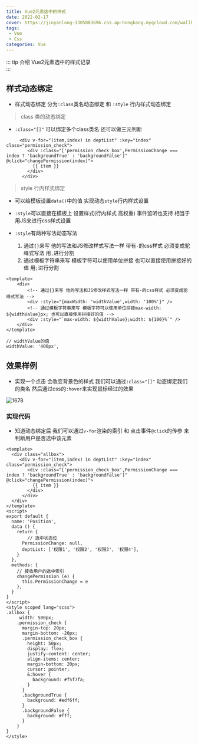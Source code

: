 ```yaml
---
title: Vue2元素选中的样式
date: 2022-02-17
cover: https://jinyanlong-1305883696.cos.ap-hongkong.myqcloud.com/wallhaven-z82evv.jpg
tags:
 - Vue
 - Css
categories: Vue
---
```


::: tip 介绍
Vue2元素选中的样式记录<br>
:::

<!-- more -->

## 样式动态绑定

* 样式动态绑定 分为`:class`类名动态绑定 和 `:style` 行内样式动态绑定

> class 类的动态绑定

* `:class="[]"` 可以绑定多个class类名 还可以做三元判断 

```vue
     <div v-for="(item,index) in deptList" :key="index" class="permission_check">
		<div :class="['permission_check_box',PermissionChange === index ? 'backgroundTrue' : 'backgroundFalse']" @click="changePermission(index)">
          {{ item }}
        </div>
      </div>
```

> style 行内样式绑定

* 可以给模板设置`data()`中的值 实现动态`style`行内样式设置

* `:style`可以直接在模板上 设置样式(行内样式 高权重) 事件监听也支持 相当于用JS来进行css样式设置
* `:style`有两种写法动态写法 
  1. 通过`{}`来写 他的写法和JS修改样式写法一样 带有`-`的css样式 必须变成驼峰式写法 用`,`进行分割
  2. 通过模板字符串来写 模板字符可以使用单位拼接 也可以直接使用拼接好的值 用`;`进行分割

```vue
<template>
	<div>
        <!-- 通过{}来写 他的写法和JS修改样式写法一样 带有-的css样式 必须变成驼峰式写法 -->
		<div :style="{maxWidth: 'widthValue',width: '100%'}" />
        <!-- 通过模板字符串来写 模板字符可以使用单位拼接max-width: ${widthValue}px; 也可以直接使用拼接好的值 -->
        <div :style="`max-width: ${widthValue};width: ${100}%`" />    
    </div>
</template>

// widthValue的值
widthValue: '400px',
```



## 效果样例

* 实现一个点击 会改变背景色的样式 我们可以通过`:class="[]"` 动态绑定我们的类名 然后通过css的`:hover`来实现鼠标经过的效果

![1678](https://jinyanlong-1305883696.cos.ap-hongkong.myqcloud.com/1678.gif)

### **实现代码**

* 知道动态绑定后 我们可以通过`v-for`渲染的索引 和 点击事件`@click`的传参 来判断用户是否选中该元素

```vue
<template>
  <div class="allbox">
  	 <div v-for="(item,index) in deptList" :key="index" class="permission_check">
        <div :class="['permission_check_box',PermissionChange === index ? 'backgroundTrue' : 'backgroundFalse']" @click="changePermission(index)">
          {{ item }}
        </div>
      </div>
  </div>
</template>
<script>
export default {
  name: 'Position',
  data () {
    return {
        // 选中状态位
      PermissionChange: null,
      deptList: ['权限1', '权限2', '权限3', '权限4'],
    }
  },
  methods: {
    // 接收用户的选中索引
    changePermission (e) {
      this.PermissionChange = e
    },
  }
}
</script>
<style scoped lang="scss">
.allbox {
     width: 500px;
    .permission_check {
      margin-top: 20px;
      margin-bottom: -20px;
      .permission_check_box {
        height: 50px;
        display: flex;
        justify-content: center;
        align-items: center;
        margin-bottom: 20px;
        cursor: pointer;
        &:hover {
          background: #f5f7fa;
        }
      }
      .backgroundTrue {
        background: #edf6ff;
      }
      .backgroundFalse {
        background: #fff;
      }
    }
}
</style>
```
